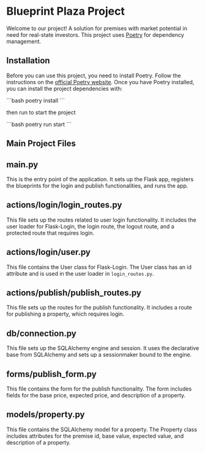 # Blueprint Plaza Project

Welcome to our project! A solution for premises with market potential in need for real-state investors.
This project uses [Poetry](https://python-poetry.org/) for dependency management.

## Installation

Before you can use this project, you need to install Poetry. Follow the instructions on the [official Poetry website](https://python-poetry.org/docs/#installation).
Once you have Poetry installed, you can install the project dependencies with:

\`\`\`bash
poetry install
\`\`\`

then run to start the project

\`\`\`bash
poetry run start
\`\`\`

## Main Project Files

## main.py

This is the entry point of the application. It sets up the Flask app, registers the blueprints for the login and publish functionalities, and runs the app.

## actions/login/login_routes.py

This file sets up the routes related to user login functionality. It includes the user loader for Flask-Login, the login route, the logout route, 
and a protected route that requires login.

## actions/login/user.py

This file contains the User class for Flask-Login. The User class has an id attribute and is used in the user loader in `login_routes.py`.

## actions/publish/publish_routes.py

This file sets up the routes for the publish functionality. It includes a route for publishing a property, which requires login.

## db/connection.py

This file sets up the SQLAlchemy engine and session. It uses the declarative base from SQLAlchemy and sets up a sessionmaker bound to the engine.

## forms/publish_form.py

This file contains the form for the publish functionality. The form includes fields for the base price, expected price, and description of a property.

## models/property.py

This file contains the SQLAlchemy model for a property. The Property class includes attributes for the premise id, base value, expected value, 
and description of a property.

